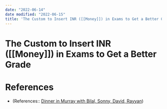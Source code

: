 ```yaml
---
date: "2022-06-14"
date modified: "2022-06-15"
title: 'The Custom to Insert INR ([[Money]]) in Exams to Get a Better Grade'
---
```


# The Custom to Insert INR ([[Money]]) in Exams to Get a Better Grade

# References
- (References:: [Dinner in Murray with Bilal, Sonny, David, Rayyan](dayone://view?entryId=1F79E530A1294A6F851592A0B88F5346))
